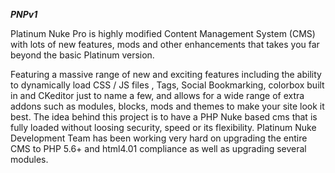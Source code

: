 ***PNPv1***

Platinum Nuke Pro is highly modified Content Management System (CMS) with lots of new features, mods and other enhancements that takes you far beyond the basic Platinum version.

Featuring a massive range of new and exciting features including the ability to dynamically load CSS / JS files , Tags, Social Bookmarking, colorbox built in and CKeditor just to name a few, and allows for a wide range of extra addons such as modules, blocks, mods and themes to make your site look it best. The idea behind this project is to have a PHP Nuke based cms that is fully loaded without loosing security, speed or its flexibility. Platinum Nuke Development Team has been working very hard on upgrading the entire CMS to PHP 5.6+ and html4.01 compliance as well as upgrading several modules.
